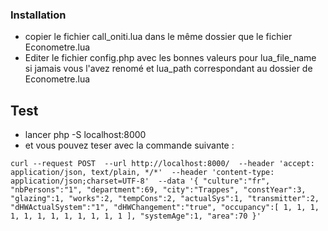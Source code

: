 ### Installation

- copier le fichier call_oniti.lua dans le même dossier que le fichier Econometre.lua
- Editer le fichier config.php avec les bonnes valeurs pour lua_file_name si jamais vous l'avez renomé et lua_path correspondant au dossier de Econometre.lua

## Test
-  lancer php -S localhost:8000
- et vous pouvez teser avec la commande suivante :

`curl --request POST 
  --url http://localhost:8000/ 
  --header 'accept: application/json, text/plain, */*' 
  --header 'content-type: application/json;charset=UTF-8' 
  --data '{
  "culture":"fr",
  "nbPersons":"1",
  "department":69,
  "city":"Trappes",
  "constYear":3,
  "glazing":1,
  "works":2,
  "tempCons":2,
  "actualSys":1,
  "transmitter":2,
  "dHWActualSystem":"1",
  "dHWChangement":"true",
  "occupancy":[
     1,
     1,
     1,
     1,
     1,
     1,
     1,
     1,
     1,
     1,
     1,
     1
  ],
  "systemAge":1,
  "area":70
}'`